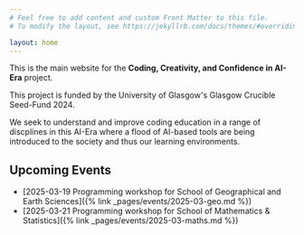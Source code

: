 ```yaml
---
# Feel free to add content and custom Front Matter to this file.
# To modify the layout, see https://jekyllrb.com/docs/themes/#overriding-theme-defaults

layout: home
---
```


This is the main website for the **Coding, Creativity, and Confidence in AI-Era** project.

This project is funded by the University of Glasgow's Glasgow Crucible Seed-Fund 2024. 

We seek to understand and improve coding education in a range of discplines in this AI-Era where a flood of AI-based tools are being introduced to the society and thus our learning environments. 

## Upcoming Events
- [2025-03-19 Programming workshop for School of Geographical and Earth Sciences]({% link _pages/events/2025-03-geo.md %})
- [2025-03-21 Programming workshop for School of Mathematics & Statistics]({% link _pages/events/2025-03-maths.md %})

